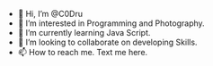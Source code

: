 - 👋 Hi, I’m @C0Dru
- 👀 I’m interested in Programming and Photography.
- 🌱 I’m currently learning Java Script.
- 💞️ I’m looking to collaborate on developing Skills.
- 📫 How to reach me. Text me here.

<!---
C0Dru/C0Dru is a ✨ special ✨ repository because its `README.md` (this file) appears on your GitHub profile.
You can click the Preview link to take a look at your changes.
---> 
